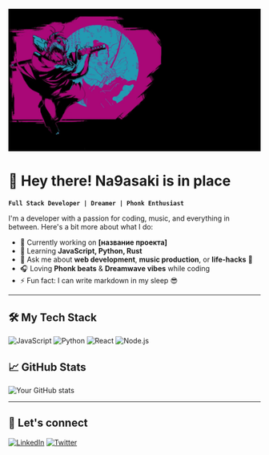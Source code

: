 ![Header](https://github.com/Na9asaki/na9asaki/blob/main/Assets/Background.png)

# 👋 Hey there! Na9asaki is in place

**`Full Stack Developer | Dreamer | Phonk Enthusiast`**

I'm a developer with a passion for coding, music, and everything in between. Here's a bit more about what I do:

- 🔭 Currently working on **[название проекта]**
- 🌱 Learning **JavaScript, Python, Rust**
- 💬 Ask me about **web development**, **music production**, or **life-hacks** 🧠
- 🎧 Loving **Phonk beats** & **Dreamwave vibes** while coding
- ⚡ Fun fact: I can write markdown in my sleep 😎

---

## 🛠️ My Tech Stack

![JavaScript](https://img.shields.io/badge/-JavaScript-fff?style=flat&logo=javascript)
![Python](https://img.shields.io/badge/-Python-000?style=flat&logo=python)
![React](https://img.shields.io/badge/-React-black?style=flat&logo=react)
![Node.js](https://img.shields.io/badge/-Node.js-green?style=flat&logo=node.js)

## 📈 GitHub Stats

![Your GitHub stats](https://github-readme-stats.vercel.app/api?username=na9asaki&show_icons=true&theme=radical)

---

## 🔗 Let's connect

[![LinkedIn](https://img.shields.io/badge/LinkedIn-blue?style=flat&logo=linkedin)](https://www.linkedin.com/in/Твой_профиль)
[![Twitter](https://img.shields.io/badge/Twitter-1DA1F2?style=flat&logo=twitter)](https://twitter.com/Твой_профиль)
